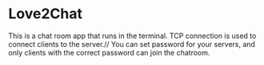 # Love2Chat
This is a chat room app that runs in the terminal. TCP connection is used to connect clients to the server.//
You can set password for your servers, and only clients with the correct password can join the chatroom.
